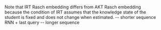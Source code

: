 Note that IRT Rasch embedding differs from AKT Rasch embedding because the condition of IRT assumes that the knowledge state of the student is fixed and does not change when estimated. -- shorter sequence
RNN + last query -- longer sequence
